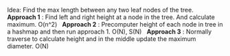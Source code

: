 Idea: Find the max length between any two leaf nodes of the tree.
​
**Approach 1** : Find left and right height at a node in the tree. And calculate maximum. O(n^2)
​
​
**Approach 2** : Precomputer height of each node in tree in a hashmap and then run approach 1. O(N), S(N)
​
​
**Approach 3** : Normally traverse to calculate height and in the middle update the maximum diameter. O(N)